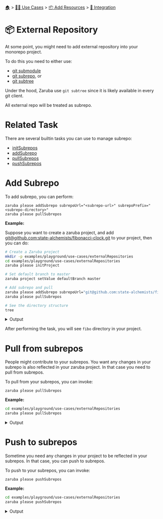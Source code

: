 <!--startTocHeader-->
[🏠](../../../README.md) > [👷🏽 Use Cases](../../README.md) > [📦 Add Resources](../README.md) > [🧩 Integration](README.md)
# 📦 External Repository
<!--endTocHeader-->


At some point, you might need to add external repository into your monorepo project.

To do this you need to either use:

* [git submodule](https://git-scm.com/book/en/v2/Git-Tools-Submodules)
* [git subrepo](https://github.com/ingydotnet/git-subrepo), or
* [git subtree](https://www.atlassian.com/git/tutorials/git-subtree)

Under the hood, Zaruba use `git subtree` since it is likely available in every git client.

All external repo will be treated as subrepo.

# Related Task

There are several builtin tasks you can use to manage subrepo:

* [initSubrepos](../../../core-tasks/initSubrepos.md)
* [addSubrepo](../../../core-tasks/addSubrepo.md)
* [pullSubrepos](../../../core-tasks/pullSubrepos.md)
* [pushSubrepos](../../../core-tasks/pushSubrepos.md)


# Add Subrepo

To add subrepo, you can perform:

```
zaruba please addSubrepo subrepoUrl="<subrepo-url>" subrepoPrefix="<subrepo-directory>" 
zaruba please pullSubrepos 

```

__Example:__

Suppose you want to create a zaruba project, and add [git@github.com:state-alchemists/fibonacci-clock.git](https://github.com/state-alchemists/fibonacci-clock) to your project, then you can do:

<!--startCode-->
```bash
# Create a Zaruba project
mkdir -p examples/playground/use-cases/externalRepositories
cd examples/playground/use-cases/externalRepositories
zaruba please initProject

# Set default branch to master
zaruba project setValue defaultBranch master

# Add subrepo and pull
zaruba please addSubrepo subrepoUrl="git@github.com:state-alchemists/fibonacci-clock.git" subrepoPrefix="fibo" 
zaruba please pullSubrepos 

# See the directory structure
tree
```
 
<details>
<summary>Output</summary>
 
```````
💀 🔎 Job Starting...
         Elapsed Time: 1.67µs
         Current Time: 17:02:31
💀 🏁 Running 🚧 initProject runner (Attempt 1 of 3) on /home/gofrendi/zaruba/docs/examples/playground/use-cases/externalRepositories
💀    🚀 🚧 initProject          Initialized empty Git repository in /home/gofrendi/zaruba/docs/examples/playground/use-cases/externalRepositories/.git/
💀    🚀 🚧 initProject          🎉🎉🎉
💀    🚀 🚧 initProject          Project created
💀 🎉 Successfully running 🚧 initProject runner (Attempt 1 of 3)
💀 🔎 Job Running...
         Elapsed Time: 18.236668ms
         Current Time: 17:02:31
💀 🎉 🎉🎉🎉🎉🎉🎉🎉🎉🎉🎉🎉
💀 🎉 Job Complete!!! 🎉🎉🎉
💀 🔥 Terminating
💀 🔎 Job Ended...
         Elapsed Time: 321.457681ms
         Current Time: 17:02:32
zaruba please initProject  
💀 🔎 Job Starting...
         Elapsed Time: 1.768µs
         Current Time: 17:02:32
💀 🏁 Running 🔎 zrbIsProject runner (Attempt 1 of 3) on /home/gofrendi/zaruba/docs/examples/playground/use-cases/externalRepositories
💀    🚀 🔎 zrbIsProject         Current directory is a valid zaruba project
💀 🎉 Successfully running 🔎 zrbIsProject runner (Attempt 1 of 3)
💀 🏁 Running 🥂 addSubrepo runner (Attempt 1 of 3) on /home/gofrendi/zaruba/docs/examples/playground/use-cases/externalRepositories
💀    🚀 🥂 addSubrepo           🎉🎉🎉
💀    🚀 🥂 addSubrepo           Subrepo fibo has been added
💀 🎉 Successfully running 🥂 addSubrepo runner (Attempt 1 of 3)
💀 🔎 Job Running...
         Elapsed Time: 532.16256ms
         Current Time: 17:02:33
💀 🎉 🎉🎉🎉🎉🎉🎉🎉🎉🎉🎉🎉
💀 🎉 Job Complete!!! 🎉🎉🎉
💀 🔥 Terminating
💀 🔎 Job Ended...
         Elapsed Time: 835.270935ms
         Current Time: 17:02:33
zaruba please addSubrepo  -v 'subrepoUrl=git@github.com:state-alchemists/fibonacci-clock.git' -v 'subrepoPrefix=fibo' -v '/home/gofrendi/zaruba/docs/examples/playground/use-cases/externalRepositories/default.values.yaml'
💀 🔎 Job Starting...
         Elapsed Time: 18.324µs
         Current Time: 17:02:33
💀 🏁 Running 🔎 zrbIsProject runner (Attempt 1 of 3) on /home/gofrendi/zaruba/docs/examples/playground/use-cases/externalRepositories
💀 🏁 Running 🔍 zrbIsValidSubrepos runner (Attempt 1 of 3) on /home/gofrendi/zaruba/docs/examples/playground/use-cases/externalRepositories
💀    🚀 🔎 zrbIsProject         Current directory is a valid zaruba project
💀 🎉 Successfully running 🔎 zrbIsProject runner (Attempt 1 of 3)
💀    🚀 🔍 zrbIsValidSubrepos   All Subrepos are valid
💀 🎉 Successfully running 🔍 zrbIsValidSubrepos runner (Attempt 1 of 3)
💀 🏁 Running 📦 initSubrepos runner (Attempt 1 of 3) on /home/gofrendi/zaruba/docs/examples/playground/use-cases/externalRepositories
💀    🚀 📦 initSubrepos         fibo origin does not exist
💀    🚀 📦 initSubrepos         [master (root-commit) 2391854] 💀 Save works before pulling from git@github.com:state-alchemists/fibonacci-clock.git
💀    🚀 📦 initSubrepos          3 files changed, 131 insertions(+)
💀    🚀 📦 initSubrepos          create mode 100644 .gitignore
💀    🚀 📦 initSubrepos          create mode 100644 default.values.yaml
💀    🚀 📦 initSubrepos          create mode 100644 index.zaruba.yaml
💀    🚀 📦 initSubrepos         git fetch fibo master
💀 🔥 🚀 📦 initSubrepos         warning: no common commits
💀 🔥 🚀 📦 initSubrepos         From github.com:state-alchemists/fibonacci-clock
💀 🔥 🚀 📦 initSubrepos          * branch            master     -> FETCH_HEAD
💀 🔥 🚀 📦 initSubrepos          * [new branch]      master     -> fibo/master
💀 🔥 🚀 📦 initSubrepos         Added dir 'fibo'
💀 🔥 🚀 📦 initSubrepos         From github.com:state-alchemists/fibonacci-clock
💀 🔥 🚀 📦 initSubrepos          * branch            master     -> FETCH_HEAD
💀 🔥 🚀 📦 initSubrepos         From github.com:state-alchemists/fibonacci-clock
💀 🔥 🚀 📦 initSubrepos          * branch            master     -> FETCH_HEAD
💀    🚀 📦 initSubrepos         Already up to date.
💀    🚀 📦 initSubrepos         🎉🎉🎉
💀    🚀 📦 initSubrepos         Subrepos Initialized
💀 🎉 Successfully running 📦 initSubrepos runner (Attempt 1 of 3)
💀 🏁 Running 🔽 pullSubrepos runner (Attempt 1 of 3) on /home/gofrendi/zaruba/docs/examples/playground/use-cases/externalRepositories
💀    🚀 🔽 pullSubrepos         On branch master
💀    🚀 🔽 pullSubrepos         nothing to commit, working tree clean
💀 🔥 🚀 🔽 pullSubrepos         From github.com:state-alchemists/fibonacci-clock
💀 🔥 🚀 🔽 pullSubrepos          * branch            master     -> FETCH_HEAD
💀    🚀 🔽 pullSubrepos         Already up to date.
💀    🚀 🔽 pullSubrepos         🎉🎉🎉
💀    🚀 🔽 pullSubrepos         Subrepos pulled
💀 🎉 Successfully running 🔽 pullSubrepos runner (Attempt 1 of 3)
💀 🔎 Job Running...
         Elapsed Time: 16.479246563s
         Current Time: 17:02:50
💀 🎉 🎉🎉🎉🎉🎉🎉🎉🎉🎉🎉🎉
💀 🎉 Job Complete!!! 🎉🎉🎉
💀 🔥 Terminating
💀 🔎 Job Ended...
         Elapsed Time: 16.782667758s
         Current Time: 17:02:50
zaruba please pullSubrepos  -v '/home/gofrendi/zaruba/docs/examples/playground/use-cases/externalRepositories/default.values.yaml'
.
├── default.values.yaml
├── fibo
│   ├── Dockerfile
│   ├── README.md
│   ├── bootstrap.unity.css
│   ├── index.css
│   ├── index.html
│   ├── index.js
│   ├── jquery.js
│   ├── sample.env
│   └── start.sh
├── index.zaruba.yaml
└── logs
    └── log.zaruba.csv

2 directories, 12 files
```````
</details>
<!--endCode-->

After performing the task, you will see `fibo` directory in your project.

# Pull from subrepos

People might contribute to your subrepos. You want any changes in your subrepo is also reflected in your zaruba project. In that case you need to pull from subrepos.

To pull from your subrepos, you can invoke:

```
zaruba please pullSubrepos
```

__Example:__

<!--startCode-->
```bash
cd examples/playground/use-cases/externalRepositories
zaruba please pullSubrepos
```
 
<details>
<summary>Output</summary>
 
```````
💀 🔎 Job Starting...
         Elapsed Time: 1.805µs
         Current Time: 17:02:50
💀 🏁 Running 🔎 zrbIsProject runner (Attempt 1 of 3) on /home/gofrendi/zaruba/docs/examples/playground/use-cases/externalRepositories
💀    🚀 🔎 zrbIsProject         Current directory is a valid zaruba project
💀 🎉 Successfully running 🔎 zrbIsProject runner (Attempt 1 of 3)
💀 🏁 Running 🔍 zrbIsValidSubrepos runner (Attempt 1 of 3) on /home/gofrendi/zaruba/docs/examples/playground/use-cases/externalRepositories
💀    🚀 🔍 zrbIsValidSubrepos   All Subrepos are valid
💀 🎉 Successfully running 🔍 zrbIsValidSubrepos runner (Attempt 1 of 3)
💀 🏁 Running 📦 initSubrepos runner (Attempt 1 of 3) on /home/gofrendi/zaruba/docs/examples/playground/use-cases/externalRepositories
💀    🚀 📦 initSubrepos         🎉🎉🎉
💀    🚀 📦 initSubrepos         Subrepos Initialized
💀 🎉 Successfully running 📦 initSubrepos runner (Attempt 1 of 3)
💀 🏁 Running 🔽 pullSubrepos runner (Attempt 1 of 3) on /home/gofrendi/zaruba/docs/examples/playground/use-cases/externalRepositories
💀    🚀 🔽 pullSubrepos         On branch master
💀    🚀 🔽 pullSubrepos         nothing to commit, working tree clean
💀 🔥 🚀 🔽 pullSubrepos         From github.com:state-alchemists/fibonacci-clock
💀 🔥 🚀 🔽 pullSubrepos          * branch            master     -> FETCH_HEAD
💀    🚀 🔽 pullSubrepos         Already up to date.
💀    🚀 🔽 pullSubrepos         🎉🎉🎉
💀    🚀 🔽 pullSubrepos         Subrepos pulled
💀 🎉 Successfully running 🔽 pullSubrepos runner (Attempt 1 of 3)
💀 🔎 Job Running...
         Elapsed Time: 4.016062143s
         Current Time: 17:02:54
💀 🎉 🎉🎉🎉🎉🎉🎉🎉🎉🎉🎉🎉
💀 🎉 Job Complete!!! 🎉🎉🎉
💀 🔥 Terminating
💀 🔎 Job Ended...
         Elapsed Time: 4.319020818s
         Current Time: 17:02:55
zaruba please pullSubrepos  -v '/home/gofrendi/zaruba/docs/examples/playground/use-cases/externalRepositories/default.values.yaml'
```````
</details>
<!--endCode-->

# Push to subrepos

Sometime you need any changes in your project to be reflected in your subrepos. In that case, you can push to subrepos.

To push to your subrepos, you can invoke:

```
zaruba please pushSubrepos
```

__Example:__

<!--startCode-->
```bash
cd examples/playground/use-cases/externalRepositories
zaruba please pushSubrepos
```
 
<details>
<summary>Output</summary>
 
```````
💀 🔎 Job Starting...
         Elapsed Time: 1.905µs
         Current Time: 17:02:55
💀 🏁 Running 🔎 zrbIsProject runner (Attempt 1 of 3) on /home/gofrendi/zaruba/docs/examples/playground/use-cases/externalRepositories
💀 🏁 Running 🔍 zrbIsValidSubrepos runner (Attempt 1 of 3) on /home/gofrendi/zaruba/docs/examples/playground/use-cases/externalRepositories
💀 🏁 Running 🔗 updateProjectLinks runner (Attempt 1 of 3) on /home/gofrendi/zaruba/docs/examples/playground/use-cases/externalRepositories
💀    🚀 🔎 zrbIsProject         Current directory is a valid zaruba project
💀 🎉 Successfully running 🔎 zrbIsProject runner (Attempt 1 of 3)
💀    🚀 🔍 zrbIsValidSubrepos   All Subrepos are valid
💀 🎉 Successfully running 🔍 zrbIsValidSubrepos runner (Attempt 1 of 3)
💀    🚀 🔗 updateProjectLinks   🎉🎉🎉
💀    🚀 🔗 updateProjectLinks   Links updated
💀 🎉 Successfully running 🔗 updateProjectLinks runner (Attempt 1 of 3)
💀 🏁 Running 📦 initSubrepos runner (Attempt 1 of 3) on /home/gofrendi/zaruba/docs/examples/playground/use-cases/externalRepositories
💀    🚀 📦 initSubrepos         🎉🎉🎉
💀    🚀 📦 initSubrepos         Subrepos Initialized
💀 🎉 Successfully running 📦 initSubrepos runner (Attempt 1 of 3)
💀 🏁 Running 🔼 pushSubrepos runner (Attempt 1 of 3) on /home/gofrendi/zaruba/docs/examples/playground/use-cases/externalRepositories
💀    🚀 🔼 pushSubrepos         On branch master
💀    🚀 🔼 pushSubrepos         nothing to commit, working tree clean
💀    🚀 🔼 pushSubrepos         git push using:  fibo master
💀 🔥 🚀 🔼 pushSubrepos         1/3 (0) [0]2/3 (0) [0]3/3 (0) [0]3/3 (1) [1]3/3 (1) [2]Everything up-to-date
💀    🚀 🔼 pushSubrepos         🎉🎉🎉
💀    🚀 🔼 pushSubrepos         Subrepos pushed
💀 🎉 Successfully running 🔼 pushSubrepos runner (Attempt 1 of 3)
💀 🔎 Job Running...
         Elapsed Time: 4.095453759s
         Current Time: 17:02:59
💀 🎉 🎉🎉🎉🎉🎉🎉🎉🎉🎉🎉🎉
💀 🎉 Job Complete!!! 🎉🎉🎉
💀 🔥 Terminating
💀 🔎 Job Ended...
         Elapsed Time: 4.398287691s
         Current Time: 17:02:59
zaruba please pushSubrepos  -v '/home/gofrendi/zaruba/docs/examples/playground/use-cases/externalRepositories/default.values.yaml'
```````
</details>
<!--endCode-->


<!--startTocSubTopic-->
<!--endTocSubTopic-->